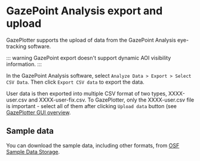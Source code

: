 # GazePoint Analysis export and upload

GazePlotter supports the upload of data from the GazePoint Analysis eye-tracking software.

::: warning
GazePoint export doesn't support dynamic AOI visibility information.
:::

In the GazePoint Analysis software, select `Analyze Data > Export > Select CSV Data`. Then click `Export CSV data` to export the data.

User data is then exported into multiple CSV format of two types, XXXX-user.csv and XXXX-user-fix.csv. To GazePlotter, only the XXXX-user.csv file is important - select all of them after clicking `Upload data` button (see [GazePlotter GUI overview](/basic/).

## Sample data

You can download the sample data, including other formats, from [OSF Sample Data Storage](https://osf.io/j58v3).